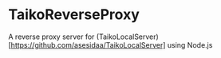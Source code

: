 # TaikoReverseProxy
A reverse proxy server for (TaikoLocalServer)[https://github.com/asesidaa/TaikoLocalServer] using Node.js
